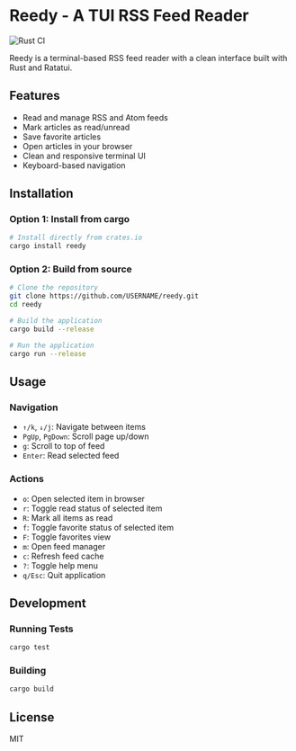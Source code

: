 # Reedy - A TUI RSS Feed Reader

![Rust CI](https://github.com/dorryspears/reedy/workflows/Rust%20CI/badge.svg)

Reedy is a terminal-based RSS feed reader with a clean interface built with Rust and Ratatui.

## Features

- Read and manage RSS and Atom feeds
- Mark articles as read/unread
- Save favorite articles
- Open articles in your browser
- Clean and responsive terminal UI
- Keyboard-based navigation

## Installation

### Option 1: Install from cargo

```bash
# Install directly from crates.io
cargo install reedy
```

### Option 2: Build from source

```bash
# Clone the repository
git clone https://github.com/USERNAME/reedy.git
cd reedy

# Build the application
cargo build --release

# Run the application
cargo run --release
```

## Usage

### Navigation

- `↑/k`, `↓/j`: Navigate between items
- `PgUp`, `PgDown`: Scroll page up/down
- `g`: Scroll to top of feed
- `Enter`: Read selected feed

### Actions

- `o`: Open selected item in browser
- `r`: Toggle read status of selected item
- `R`: Mark all items as read
- `f`: Toggle favorite status of selected item
- `F`: Toggle favorites view
- `m`: Open feed manager
- `c`: Refresh feed cache
- `?`: Toggle help menu
- `q/Esc`: Quit application

## Development

### Running Tests

```bash
cargo test
```

### Building

```bash
cargo build
```

## License

MIT

